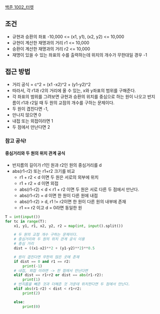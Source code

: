 [백준 1002\_터렛](https://www.acmicpc.net/problem/1002)

## 조건

- 규현과 승환의 좌표 -10,000 <= (x1, y1), (x2, y2) <= 10,000
- 규현이 계산한 재명과의 거리 r1 <= 10,000
- 승환이 계산한 재명과의 거리 r2 <= 10,000
- 재명이 있을 수 있는 좌표의 수를 출력하는데 위치의 개수가 무한대일 경우 -1

## 접근 방법

- 거리 공식 = c^2 = (x1 -x2)^2 + (y1-y2)^2
- 따라서, 각 r1과 r2의 거리에 올 수 있는, x와 y좌표의 범위를 구해준다.
- 각 좌표의 범위를 그려보면 규현과 승환의 위치를 중심으로 하는 원이 나오고 반지름이 r1과 r2일 때 두 원의 교점의 개수를 구하는 문제이다.
- 두 원이 겹친다면 -1,
- 만나지 않으면 0
- 내접 또는 외접이라면 1
- 두 점에서 만난다면 2

### 참고 공식!

#### **중심거리와 두 원의 위치 관계** 공식

- 반지름의 길이가 r1인 원과 r2인 원의 중심거리를 d
- abs(r1-r2) 또는 r1+r2 크기를 비교
  - r1 + r2 < d 이면 두 원은 서로의 외부에 위치
  - r1 + r2 = d 이면 외접
  - abs(r1-r2) < d < r1 + r2 이면 두 원은 서로 다른 두 점에서 만난다.
  - abs(r1-r2) = d 이면 한 원이 다른 원에 내접
  - abs(r1-r2) > d, r1 != r2이면 한 원이 다른 원의 내부에 존재
  - r1 == r2 이고 d = 0라면 동일한 원

```python
T = int(input())
for tc in range(T):
    x1, y1, r1, x2, y2, r2 = map(int, input().split())

    # 두 원의 교점 개수 구하는 문제이다.
    # 중심거리와 두 원의 위치 관계 공식 이용
    # 중심 거리
    dist = ((x1-x2)**2 + (y1-y2)**2)**0.5

    # 원이 겹친다면 무한히 많은 곳에 존재
    if dist == 0 and r1 == r2:
        print(-1)
    # 내접, 외접 이라면 -> 한 점에서 만난다면
    elif dist == r1+r2 or dist == abs(r1-r2):
        print(1)
    # 반지름을 빼준 것과 더해준 것 가운데 위치한다면 두 점에서 만난다.
    elif abs(r1-r2) < dist < r1+r2:
        print(2)

    else:
        print(0)
```
